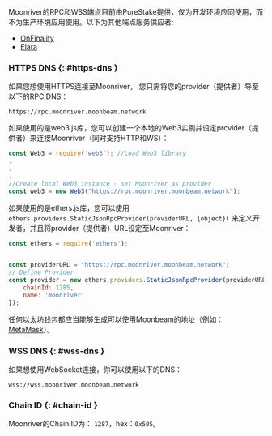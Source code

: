 Moonriver的RPC和WSS端点目前由PureStake提供，仅为开发环境应同使用，而不为生产环境应用使用。以下为其他端点服务供应者:

- [OnFinality](https://onfinality.io/)
- [Elara](https://elara.patract.io/)

### HTTPS DNS {: #https-dns } 

如果您想使用HTTPS连接至Moonriver， 您只需将您的provider（提供者）导至以下的RPC DNS：

```
https://rpc.moonriver.moonbeam.network
```

如果使用的是web3.js库，您可以创建一个本地的Web3实例并设定provider（提供者）来连接Moonriver（同时支持HTTP和WS）：

```js
const Web3 = require('web3'); //Load Web3 library
.
.
.
//Create local Web3 instance - set Moonriver as provider
const web3 = new Web3("https://rpc.moonriver.moonbeam.network"); 
```
如果使用的是ethers.js库，您可以使用`ethers.providers.StaticJsonRpcProvider(providerURL, {object})` 来定义开发者，并且将provider（提供者）URL设定至Moonriver：

```js
const ethers = require('ethers');


const providerURL = "https://rpc.moonriver.moonbeam.network";
// Define Provider
const provider = new ethers.providers.StaticJsonRpcProvider(providerURL, {
    chainId: 1285,
    name: 'moonriver'
});
```

任何以太坊钱包都应当能够生成可以使用Moonbeam的地址（例如：[MetaMask](https://metamask.io/)）。

### WSS DNS {: #wss-dns } 

如果想使用WebSocket连接，你可以使用以下的DNS：

```
wss://wss.moonriver.moonbeam.network
```

### Chain ID {: #chain-id } 

Moonriver的Chain ID为： `1287`，hex：`0x505`。
